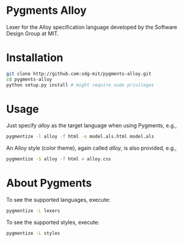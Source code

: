 # Pygments Alloy

Lexer for the Alloy specification language developed by the Software
Design Group at MIT.

# Installation

```bash
git clone http://github.com:sdg-mit/pygments-alloy.git
cd pygments-alloy
python setup.py install # might require sudo privileges
```

# Usage

Just specify *alloy* as the target language when using Pygments, e.g.,

```bash
pygmentize -l alloy -f html -o model.als.html model.als
```

An Alloy style (color theme), again called *alloy*, is also provided, e.g.,

```bash
pygmentize -S alloy -f html > alloy.css
```

# About Pygments

To see the supported languages, execute:

```bash
pygmentize -L lexers
```

To see the supported styles, execute:

```bash
pygmentize -L styles
```



